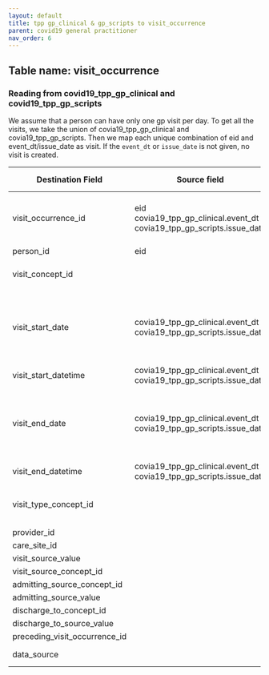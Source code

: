 ```yaml
---
layout: default
title: tpp gp_clinical & gp_scripts to visit_occurrence
parent: covid19 general practitioner
nav_order: 6
---
```


## Table name: visit_occurrence

### Reading from covid19_tpp_gp_clinical and covid19_tpp_gp_scripts

We assume that a person can have only one gp visit per day. 
To get all the visits, we take the union of covia19_tpp_gp_clinical and covia19_tpp_gp_scripts. Then we map each unique combination of eid and event_dt/issue_date as visit.
If the `event_dt` or `issue_date` is not given, no visit is created.

| Destination Field | Source field | Logic | Comment field |
| --- | --- | --- | --- |
| visit_occurrence_id | eid<br>covia19_tpp_gp_clinical.event_dt<br>covia19_tpp_gp_scripts.issue_date | Concatenate '5', eid and the date in YYYYMMDD format |  |
| person_id | eid |  |  |
| visit_concept_id |  |  | 38004453 - Family Practice |
| visit_start_date | covia19_tpp_gp_clinical.event_dt<br>covia19_tpp_gp_scripts.issue_date | If 1902-02-02 or 1903-03-3, set date to yob-07-01 (field 34 in baseline) |  |
| visit_start_datetime | covia19_tpp_gp_clinical.event_dt<br>covia19_tpp_gp_scripts.issue_date |  |  |
| visit_end_date | covia19_tpp_gp_clinical.event_dt<br>covia19_tpp_gp_scripts.issue_date | If 1902-02-02 or 1903-03-3, set date to yob-07-01 (field 34 in baseline) |  |
| visit_end_datetime | covia19_tpp_gp_clinical.event_dt<br>covia19_tpp_gp_scripts.issue_date |  |  |
| visit_type_concept_id |  |  | 32827 - 'EHR encounter record' |
| provider_id |  |  |  |
| care_site_id |  |  |  |
| visit_source_value |  |  |  |
| visit_source_concept_id |  |  |  |
| admitting_source_concept_id |  |  |  |
| admitting_source_value |  |  |  |
| discharge_to_concept_id |  |  |  |
| discharge_to_source_value |  |  |  |
| preceding_visit_occurrence_id |  |  |  |
| data_source |  |  | covid19 gp_tpp |
